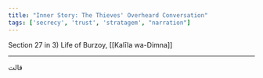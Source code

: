 ```yaml
---
title: "Inner Story: The Thieves' Overheard Conversation"
tags: ['secrecy', 'trust', 'stratagem', "narration"]
---
```


 Section 27 in 3) Life of Burzoy, [[Kalīla wa-Dimna]]

---
قالت
